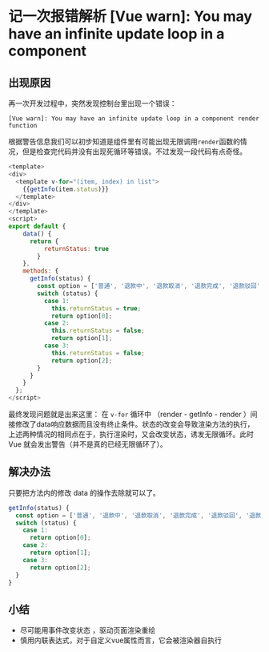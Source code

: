 # 记一次报错解析 [Vue warn]: You may have an infinite update loop in a component

## 出现原因
再一次开发过程中，突然发现控制台里出现一个错误：
```
[Vue warn]: You may have an infinite update loop in a component render function
```
根据警告信息我们可以初步知道是组件里有可能出现无限调用`render`函数的情况，但是检查完代码并没有出现死循环等错误。不过发现一段代码有点奇怪。  
```javascript
<template>
<div>
  <template v-for="(item, index) in list">
    {{getInfo(item.status)}}
  </template>
</div>
</template>
<script>       
export default {
    data() {
      return {
          returnStatus: true
        }
    },
    methods: {
      getInfo(status) {
        const option = ['普通', '退款中', '退款取消', '退款完成', '退款驳回', '退款关闭'];
        switch (status) {
          case 1:
            this.returnStatus = true;
            return option[0];
          case 2:
            this.returnStatus = false;
            return option[1];
          case 3:
            this.returnStatus = false;
            return option[2];
        }
      }
    }
  };
</script>
```
最终发现问题就是出来这里： 在 `v-for` 循环中 （render - getInfo - render ）间接修改了data响应数据而且没有终止条件。状态的改变会导致渲染方法的执行，上述两种情况的相同点在于，执行渲染时，又会改变状态，诱发无限循环。此时 Vue 就会发出警告（并不是真的已经无限循环了）。  
## 解决办法
只要把方法内的修改 data 的操作去除就可以了。
```javascript
getInfo(status) {
  const option = ['普通', '退款中', '退款取消', '退款完成', '退款驳回', '退款关闭'];
  switch (status) {
    case 1:
      return option[0];
    case 2:
      return option[1];
    case 3:
      return option[2];
  }
}
```
## 小结
- 尽可能用事件改变状态 ，驱动页面渲染重绘
- 慎用内联表达式，对于自定义vue属性而言，它会被渲染器自执行